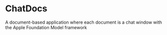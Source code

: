 # ChatDocs
A document-based application where each document is a chat window with the Apple Foundation Model framework
